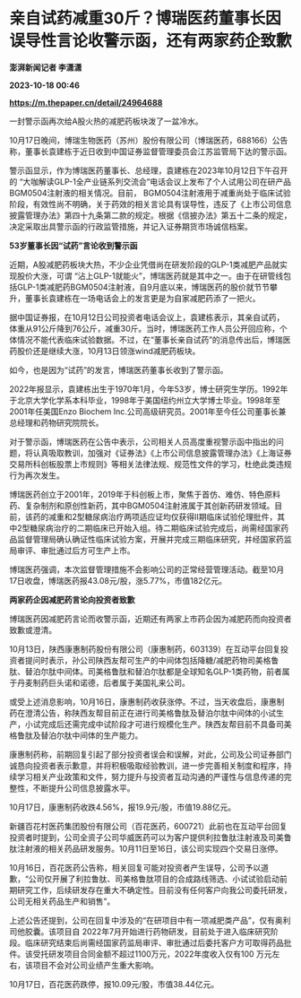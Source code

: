# 亲自试药减重30斤？博瑞医药董事长因误导性言论收警示函，还有两家药企致歉
**澎湃新闻记者 李潇潇**

**2023-10-18 00:46**

**https://m.thepaper.cn/detail/24964688**

一封警示函再次给A股火热的减肥药板块泼了一盆冷水。

10月17日晚间，博瑞生物医药（苏州）股份有限公司（博瑞医药，688166）公告称，董事长袁建栋于近日收到中国证券监督管理委员会江苏监管局下达的警示函。

警示函显示，作为博瑞医药董事长、总经理，袁建栋在2023年10月12日下午召开的 “大咖解读GLP-1全产业链系列交流会”电话会议上发布了个人试用公司在研产品BGM0504注射液的相关情况。目前， BGM0504注射液用于减重尚处于临床试验阶段，有效性尚不明确，关于药效的相关言论具有误导性，违反了《上市公司信息披露管理办法》第四十九条第二款的规定。根据《信披办法》第五十二条的规定，决定采取出具警示函的行政监管措施，并记入证券期货市场诚信档案。

**53岁董事长因“试药”言论收到警示函**

近期，A股减肥药板块大热，不少企业凭借尚在研发阶段的GLP-1类减肥产品就实现股价大涨，可谓 “沾上GLP-1就能火”，博瑞医药就是其中之一。由于在研管线包括GLP-1类减肥药BGM0504注射液，自9月底以来，博瑞医药的股价就节节攀升，董事长袁建栋在一场电话会上的发言更是为自家减肥药添了一把火。

据中国证券报，在10月12日公司投资者电话会议上，袁建栋表示，其亲自试药，体重从91公斤降到76公斤，减重30斤。当时，博瑞医药工作人员公开回应称，个体情况不能代表临床试验数据。不过，在“董事长亲自试药”的消息传出后，博瑞医药股价还是继续大涨，10月13日领涨wind减肥药板块。

如今，也是因为“试药”的发言，博瑞医药董事长收到了警示函。

2022年报显示，袁建栋出生于1970年1月，今年53岁，博士研究生学历。1992年于北京大学化学系本科毕业，1998年于美国纽约州立大学博士毕业。1998年至2001年任美国Enzo Biochem Inc.公司高级研究员。2001年至今任公司董事长兼总经理和药物研究院院长。

对于警示函，博瑞医药在公告中表示，公司相关人员高度重视警示函中指出的问题，将认真吸取教训，加强对《证券法》《上市公司信息披露管理办法》《上海证券交易所科创板股票上市规则》等相关法律法规、规范性文件的学习，杜绝此类违规行为再次发生。

博瑞医药创立于2001年，2019年于科创板上市，聚焦于首仿、难仿、特色原料药、复杂制剂和原创性新药，其中BGM0504注射液属于其创新药研发领域。目前，该药的减重和2型糖尿病治疗两项适应证均仅获得Ⅱ期临床试验伦理批件，其中2型糖尿病治疗的二期临床已开始入组。待二期临床试验完成后，尚需经国家药品监督管理局确认确证性临床试验方案，开展并完成三期临床研究，并经国家药监局审评、审批通过后方可生产上市。

博瑞医药强调，本次监督管理措施不会影响公司的正常经营管理活动。截至10月17日收盘，博瑞医药报43.08元/股，涨5.77%，市值182亿元。

**两家药企因减肥药言论向投资者致歉**

博瑞医药因减肥药言论而收警示函，近期还有两家上市药企因为减肥药而向投资者致歉或澄清。

10月13日，陕西康惠制药股份有限公司（康惠制药，603139）在互动平台回复投资者提问时表示，孙公司陕西友帮可生产的中间体包括降糖/减肥药物司美格鲁肽、替泊尔肽中间体。司美格鲁肽和替泊尔肽都是全球知名GLP-1类药物，前者属于丹麦制药巨头诺和诺德，后者属于美国礼来公司。

或受上述消息影响，10月16日，康惠制药收获涨停。不过，当天收盘后，康惠制药在澄清公告，称陕西友帮目前正在进行司美格鲁肽及替泊尔肽中间体的小试生产，小试完成后还需完成中试阶段才可进行规模化生产。陕西友帮目前不具备司美格鲁肽及替泊尔肽中间体的生产能力。

康惠制药称，前期回复引起了部分投资者误会和误解，对此，公司及公司证券部门诚恳向投资者表示歉意，并将积极吸取经验教训，进一步完善相关制度和程序，持续学习相关产业政策和文件，努力提升与投资者互动沟通的严谨性与信息传递的完整性，不断提升公司信息披露水平。

10月17日，康惠制药收跌4.56%，报19.9元/股，市值19.88亿元。

新疆百花村医药集团股份有限公司（百花医药，600721）此前也在互动平台回复投资者时提到，公司全资子公司华威医药可以为客户提供利拉鲁肽注射液及司美鲁肽注射液的相关药品研发服务。10月11日至16日，该公司实现四个交易日涨停。

10月16日，百花医药公告称，相关回复可能对投资者产生误导，公司予以道歉，“公司仅开展了利拉鲁肽、司美格鲁肽项目的合成路线筛选、小试试验启动前期研究工作，后续研发存在重大不确定性。目前没有任何客户向我公司委托研发，公司无相关药品生产和销售”。

上述公告还提到，公司在回复中涉及的“在研项目中有一项减肥类产品”，仅有奥利司他胶囊。该项目自 2022年7月开始进行药物研发，目前处于进入临床研究阶段。临床研究结束后尚需经国家药监局审评、审批通过后委托客户方可取得药品批件。该受托研发项目合同金额不超过1100万元，2022年度收入仅有100 万元左右，该项目不会对公司业绩产生重大影响。

10月17日，百花医药跌停，报10.09元/股，市值38.44亿元。